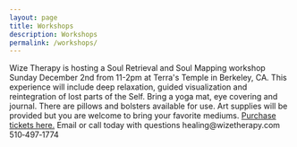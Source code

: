 ```yaml
---
layout: page
title: Workshops
description: Workshops
permalink: /workshops/
---
```

<p class="text-justify">
Wize Therapy is hosting a Soul Retrieval and Soul Mapping workshop Sunday December 2nd from 11-2pm at Terra's Temple in Berkeley, CA. This experience will include deep relaxation, guided visualization and reintegration of lost parts of the Self. Bring a yoga mat, eye covering and journal. There are pillows and bolsters available for use. Art supplies will be provided but you are welcome to bring your favorite mediums. <a class="bold" href="https://www.eventbrite.com/e/soul-retrieval-workshop-tickets-51786792691?aff=affiliate1">Purchase tickets here.</a> Email or call today with questions healing@wizetherapy.com 510&#8209;497&#8209;1774
</p>
